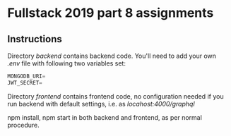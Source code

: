 # Fullstack 2019 part 8 assignments

## Instructions

Directory *backend* contains backend code. You'll need to add your own *.env* file with
following two variables set:

```javascript
MONGODB_URI=
JWT_SECRET= 
```

Directory *frontend* contains frontend code, no configuration needed if you run backend 
with default settings, i.e. as *locahost:4000/graphql*

npm install, npm start in both backend and frontend, as per normal procedure.